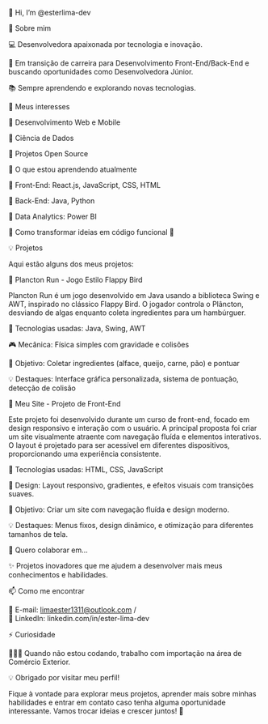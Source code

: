 👋 Hi, I’m @esterlima-dev

🚀 Sobre mim

💻 Desenvolvedora apaixonada por tecnologia e inovação.

🎯 Em transição de carreira para Desenvolvimento Front-End/Back-End e buscando oportunidades como Desenvolvedora Júnior.

📚 Sempre aprendendo e explorando novas tecnologias.

👀 Meus interesses

🔹 Desenvolvimento Web e Mobile

🔹 Ciência de Dados

🔹 Projetos Open Source

🌱 O que estou aprendendo atualmente

📌 Front-End: React.js, JavaScript, CSS, HTML

📌 Back-End: Java, Python

📌 Data Analytics: Power BI

📌 Como transformar ideias em código funcional 🚀

💡 Projetos

Aqui estão alguns dos meus projetos:

🔹 Plancton Run - Jogo Estilo Flappy Bird

   Plancton Run é um jogo desenvolvido em Java usando a biblioteca Swing e AWT, inspirado no clássico
   Flappy Bird. O jogador controla o Plâncton, desviando de algas enquanto coleta ingredientes para um
   hambúrguer.

🔹 Tecnologias usadas: Java, Swing, AWT

🎮 Mecânica: Física simples com gravidade e colisões

🥦 Objetivo: Coletar ingredientes (alface, queijo, carne, pão) e pontuar

💡 Destaques: Interface gráfica personalizada, sistema de pontuação, detecção de colisão


🔹 Meu Site - Projeto de Front-End

   Este projeto foi desenvolvido durante um curso de front-end, focado em design responsivo e interação
   com o usuário. A principal proposta foi criar um site visualmente atraente com navegação fluída e
   elementos interativos. O layout é projetado para ser acessível em diferentes dispositivos,
   proporcionando uma experiência consistente.

   🔹 Tecnologias usadas: HTML, CSS, JavaScript

   🎨 Design: Layout responsivo, gradientes, e efeitos visuais com transições suaves.

   📱 Objetivo: Criar um site com navegação fluída e design moderno.

   💡 Destaques: Menus fixos, design dinâmico, e otimização para diferentes tamanhos de tela.
   

💞️ Quero colaborar em...

✨ Projetos inovadores que me ajudem a desenvolver mais meus conhecimentos e habilidades.

📫 Como me encontrar

📧 E-mail: limaester1311@outlook.com /  
🔗 LinkedIn: linkedin.com/in/ester-lima-dev

⚡ Curiosidade

👩🏻‍💻 Quando não estou codando, trabalho com importação na área de Comércio Exterior.


💡 Obrigado por visitar meu perfil!

 Fique à vontade para explorar meus projetos, aprender mais sobre minhas habilidades e entrar em contato caso tenha alguma oportunidade interessante. 
 Vamos trocar ideias e crescer juntos! 🚀


